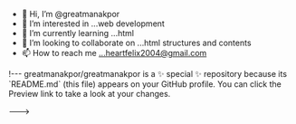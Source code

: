 - 👋 Hi, I’m @greatmanakpor
- 👀 I’m interested in ...web development
- 🌱 I’m currently learning ...html
- 💞️ I’m looking to collaborate on ...html structures and contents
- 📫 How to reach me ...heartfelix2004@gmail.com

<p>!---
greatmanakpor/greatmanakpor is a ✨ special ✨ repository because its `README.md` (this file) appears on your GitHub profile.
You can click the Preview link to take a look at your changes.
<p/>--->
